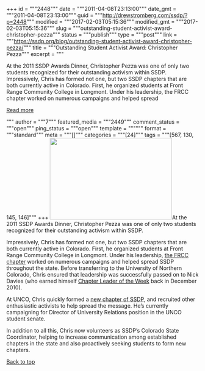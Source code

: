 +++
id = """2448"""
date = """2011-04-08T23:13:00"""
date_gmt = """2011-04-08T23:13:00"""
guid = """http://drewstromberg.com/ssdp/?p=2448"""
modified = """2017-02-03T05:15:36"""
modified_gmt = """2017-02-03T05:15:36"""
slug = """outstanding-student-activist-award-christopher-pezza"""
status = """publish"""
type = """post"""
link = """https://ssdp.org/blog/outstanding-student-activist-award-christopher-pezza/"""
title = """Outstanding Student Activist Award: Christopher Pezza"""
excerpt = """<p>At the 2011 SSDP Awards Dinner, Christopher Pezza was one of only two students recognized for their outstanding activism within SSDP. Impressively, Chris has formed not one, but two SSDP chapters that are both currently active in Colorado. First, he organized students at Front Range Community College in Longmont. Under his leadership, the FRCC chapter worked on numerous campaigns and helped spread</p>
<div class="h10"></div>
<p><a class="more-link2 flat" href="https://ssdp.org/blog/outstanding-student-activist-award-christopher-pezza/">Read more</a></p>
"""
author = """7"""
featured_media = """2449"""
comment_status = """open"""
ping_status = """open"""
template = """"""
format = """standard"""
meta = """[]"""
categories = """[24]"""
tags = """[567, 130, 145, 146]"""
+++
<img class="alignright" src="http://4.bp.blogspot.com/-G-wpCYNobEo/TZ5cNLABfOI/AAAAAAAAAHs/oqO4uqcJdZk/s320/207712_795361187942_30122440_38941744_3212383_n.jpg" alt="" width="320" height="214" />At the 2011 SSDP Awards Dinner, Christopher Pezza was one of only two students recognized for their outstanding activism within SSDP.

Impressively, Chris has formed not one, but two SSDP chapters that are both currently active in Colorado. First, he organized students at Front Range Community College in Longmont. Under his leadership, <a href="http://longmontledger.com/news/student-group-lobbies-for-changes-to-drug-laws/">the FRCC chapter</a> worked on numerous campaigns and helped spread SSDP throughout the state. Before transferring to the University of Northern Colorado, Chris ensured that leadership was successfully passed on to Nick Davies (who earned himself <a href="http://daregeneration.blogspot.com/2010/12/chapter-leader-of-week-nicholas-davies.html">Chapter Leader of the Week</a> back in December 2010).

At UNCO, Chris quickly formed a <a href="http://ssdp.org/chapters/mountain-plains/colorado/unco">new chapter of SSDP</a>, and recruited other enthusiastic activists to help spread the message. He&#8217;s currently campaigning for Director of University Relations position in the UNCO student senate.

In addition to all this, Chris now volunteers as SSDP&#8217;s Colorado State Coordinator, helping to increase communication among established chapters in the state and also proactively seeking students to form new chapters.

<a title="Back to Top" href="http://ssdp.org/news/blog/outstanding-student-activist-award-christopher-pezza#top">Back to top</a>
